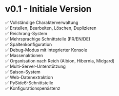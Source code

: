 # v0.1 - Initiale Version

✅ Vollständige Charakterverwaltung  
✅ Erstellen, Bearbeiten, Löschen, Duplizieren  
✅ Reichrang-System  
✅ Mehrsprachige Schnittstelle (FR/EN/DE)  
✅ Spaltenkonfiguration  
✅ Debug-Modus mit integrierter Konsole  
✅ Massenaktionen  
✅ Organisation nach Reich (Albion, Hibernia, Midgard)  
✅ Multi-Server-Unterstützung  
✅ Saison-System  
✅ Web-Datenextraktion  
✅ PySide6-Schnittstelle  
✅ Konfigurationspersistenz  
